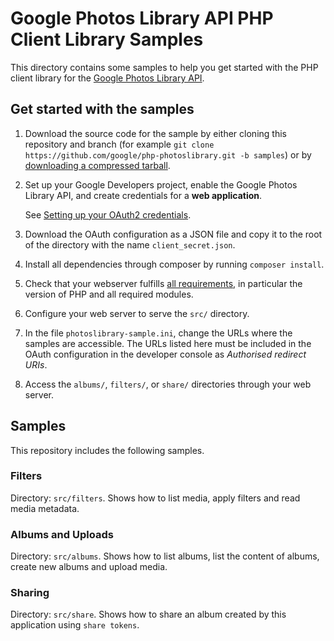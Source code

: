 # Google Photos Library API PHP Client Library Samples

This directory contains some samples to help you get started with the PHP
client library for the [Google Photos Library API](https://developers.google.com/photos).

## Get started with the samples

1. Download the source code for the sample by either cloning this repository and branch 
(for example `git clone https://github.com/google/php-photoslibrary.git -b samples`) 
or by [downloading a compressed tarball](../../blob/master/README.md#downloading-a-compressed-tarball).
1. Set up your Google Developers project, enable the Google Photos Library API,
   and create credentials for a **web application**. 
    
   See [Setting up your OAuth2 credentials](../../blob/master/README.md#Setting-up-your-OAuth2-credentials).
1. Download the OAuth configuration as a JSON file and copy it to the root of the directory with the name `client_secret.json`. 
1. Install all dependencies through composer by running `composer install`.
1. Check that your webserver fulfills [all requirements](../README.md#requirements-and-preparation),
   in particular the version of PHP and all required modules.
1. Configure your web server to serve the `src/` directory.
1. In the file `photoslibrary-sample.ini`, change the URLs where the samples are accessible. The URLs
   listed here must be included in the OAuth configuration in the developer console as 
   *Authorised redirect URIs*. 
1. Access the `albums/`, `filters/`, or `share/` directories through your web server.

## Samples
This repository includes the following samples.

### Filters
Directory: `src/filters`.
Shows how to list media, apply filters and read media metadata.

### Albums and Uploads
Directory: `src/albums`.
Shows how to list albums, list the content of albums, create new albums and
upload media.

### Sharing
Directory: `src/share`.
Shows how to share an album created by this application using `share tokens`.
